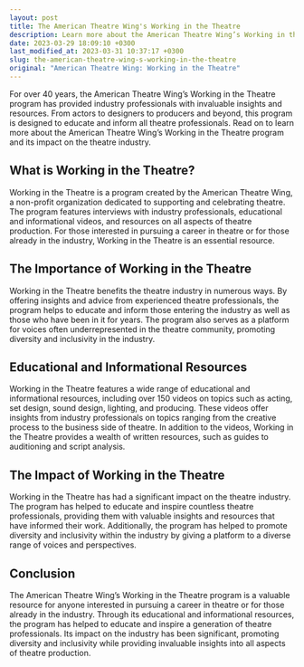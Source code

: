 ```yaml
---
layout: post
title: The American Theatre Wing's Working in the Theatre
description: Learn more about the American Theatre Wing’s Working in the Theatre program and its impact on the theatre industry.
date: 2023-03-29 18:09:10 +0300
last_modified_at: 2023-03-31 10:37:17 +0300
slug: the-american-theatre-wing-s-working-in-the-theatre
original: "American Theatre Wing: Working in the Theatre"
---
```

For over 40 years, the American Theatre Wing’s Working in the Theatre program has provided industry professionals with invaluable insights and resources. From actors to designers to producers and beyond, this program is designed to educate and inform all theatre professionals. Read on to learn more about the American Theatre Wing’s Working in the Theatre program and its impact on the theatre industry.

## What is Working in the Theatre?

Working in the Theatre is a program created by the American Theatre Wing, a non-profit organization dedicated to supporting and celebrating theatre. The program features interviews with industry professionals, educational and informational videos, and resources on all aspects of theatre production. For those interested in pursuing a career in theatre or for those already in the industry, Working in the Theatre is an essential resource.

## The Importance of Working in the Theatre

Working in the Theatre benefits the theatre industry in numerous ways. By offering insights and advice from experienced theatre professionals, the program helps to educate and inform those entering the industry as well as those who have been in it for years. The program also serves as a platform for voices often underrepresented in the theatre community, promoting diversity and inclusivity in the industry.

## Educational and Informational Resources

Working in the Theatre features a wide range of educational and informational resources, including over 150 videos on topics such as acting, set design, sound design, lighting, and producing. These videos offer insights from industry professionals on topics ranging from the creative process to the business side of theatre. In addition to the videos, Working in the Theatre provides a wealth of written resources, such as guides to auditioning and script analysis.

## The Impact of Working in the Theatre

Working in the Theatre has had a significant impact on the theatre industry. The program has helped to educate and inspire countless theatre professionals, providing them with valuable insights and resources that have informed their work. Additionally, the program has helped to promote diversity and inclusivity within the industry by giving a platform to a diverse range of voices and perspectives.

## Conclusion

The American Theatre Wing’s Working in the Theatre program is a valuable resource for anyone interested in pursuing a career in theatre or for those already in the industry. Through its educational and informational resources, the program has helped to educate and inspire a generation of theatre professionals. Its impact on the industry has been significant, promoting diversity and inclusivity while providing invaluable insights into all aspects of theatre production.